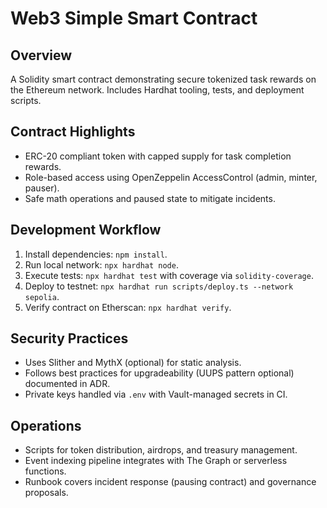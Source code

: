 # Web3 Simple Smart Contract

## Overview
A Solidity smart contract demonstrating secure tokenized task rewards on the Ethereum network. Includes Hardhat tooling, tests, and deployment scripts.

## Contract Highlights
- ERC-20 compliant token with capped supply for task completion rewards.
- Role-based access using OpenZeppelin AccessControl (admin, minter, pauser).
- Safe math operations and paused state to mitigate incidents.

## Development Workflow
1. Install dependencies: `npm install`.
2. Run local network: `npx hardhat node`.
3. Execute tests: `npx hardhat test` with coverage via `solidity-coverage`.
4. Deploy to testnet: `npx hardhat run scripts/deploy.ts --network sepolia`.
5. Verify contract on Etherscan: `npx hardhat verify`.

## Security Practices
- Uses Slither and MythX (optional) for static analysis.
- Follows best practices for upgradeability (UUPS pattern optional) documented in ADR.
- Private keys handled via `.env` with Vault-managed secrets in CI.

## Operations
- Scripts for token distribution, airdrops, and treasury management.
- Event indexing pipeline integrates with The Graph or serverless functions.
- Runbook covers incident response (pausing contract) and governance proposals.

